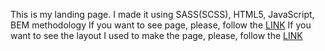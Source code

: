 This is my landing page. I made it using SASS(SCSS), HTML5, JavaScript, BEM methodology
If you want to see page, please, follow the [LINK](https://vladyslav78292.github.io/layout_miami/)
If you want to see the layout I used to make the page, please, follow the [LINK](https://www.figma.com/file/lSR1m42L9YwzQwzzxKwHpw/THE-MET?node-id=8590%3A29)
